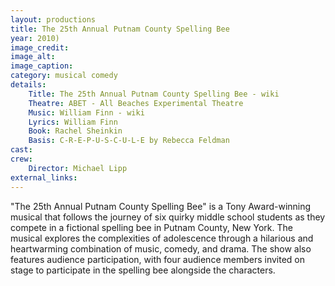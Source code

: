 ```yaml
---
layout: productions
title: The 25th Annual Putnam County Spelling Bee
year: 2010)
image_credit: 
image_alt:
image_caption:
category: musical comedy
details:
    Title: The 25th Annual Putnam County Spelling Bee - wiki
    Theatre: ABET - All Beaches Experimental Theatre
    Music: William Finn - wiki
    Lyrics: William Finn
    Book: Rachel Sheinkin
    Basis: C-R-E-P-U-S-C-U-L-E by Rebecca Feldman
cast:
crew:
    Director: Michael Lipp
external_links:
---
```

"The 25th Annual Putnam County Spelling Bee" is a Tony Award-winning musical that follows the journey of six quirky middle school students as they compete in a fictional spelling bee in Putnam County, New York. The musical explores the complexities of adolescence through a hilarious and heartwarming combination of music, comedy, and drama. The show also features audience participation, with four audience members invited on stage to participate in the spelling bee alongside the characters. 